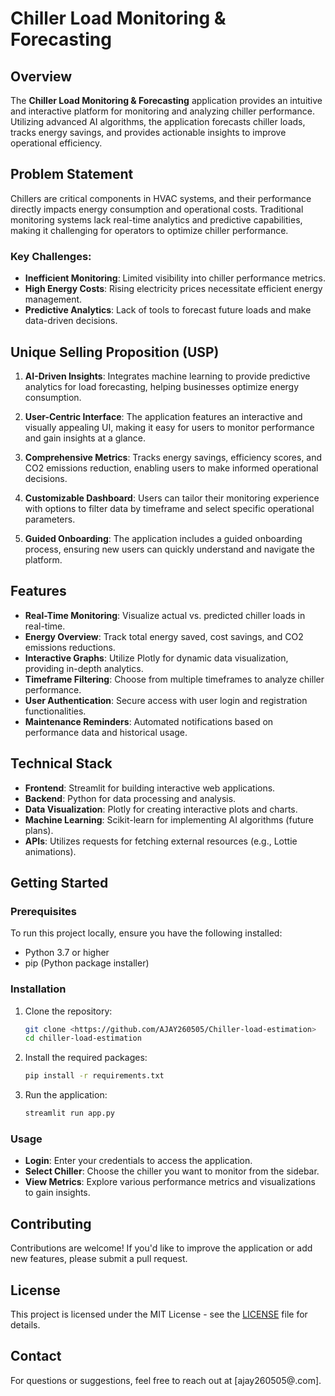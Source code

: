 # Chiller Load Monitoring & Forecasting

## Overview

The **Chiller Load Monitoring & Forecasting** application provides an intuitive and interactive platform for monitoring and analyzing chiller performance. Utilizing advanced AI algorithms, the application forecasts chiller loads, tracks energy savings, and provides actionable insights to improve operational efficiency.

## Problem Statement

Chillers are critical components in HVAC systems, and their performance directly impacts energy consumption and operational costs. Traditional monitoring systems lack real-time analytics and predictive capabilities, making it challenging for operators to optimize chiller performance. 

### Key Challenges:

- **Inefficient Monitoring**: Limited visibility into chiller performance metrics.
- **High Energy Costs**: Rising electricity prices necessitate efficient energy management.
- **Predictive Analytics**: Lack of tools to forecast future loads and make data-driven decisions.

## Unique Selling Proposition (USP)

1. **AI-Driven Insights**: Integrates machine learning to provide predictive analytics for load forecasting, helping businesses optimize energy consumption.
  
2. **User-Centric Interface**: The application features an interactive and visually appealing UI, making it easy for users to monitor performance and gain insights at a glance.

3. **Comprehensive Metrics**: Tracks energy savings, efficiency scores, and CO2 emissions reduction, enabling users to make informed operational decisions.

4. **Customizable Dashboard**: Users can tailor their monitoring experience with options to filter data by timeframe and select specific operational parameters.

5. **Guided Onboarding**: The application includes a guided onboarding process, ensuring new users can quickly understand and navigate the platform.

## Features

- **Real-Time Monitoring**: Visualize actual vs. predicted chiller loads in real-time.
- **Energy Overview**: Track total energy saved, cost savings, and CO2 emissions reductions.
- **Interactive Graphs**: Utilize Plotly for dynamic data visualization, providing in-depth analytics.
- **Timeframe Filtering**: Choose from multiple timeframes to analyze chiller performance.
- **User Authentication**: Secure access with user login and registration functionalities.
- **Maintenance Reminders**: Automated notifications based on performance data and historical usage.

## Technical Stack

- **Frontend**: Streamlit for building interactive web applications.
- **Backend**: Python for data processing and analysis.
- **Data Visualization**: Plotly for creating interactive plots and charts.
- **Machine Learning**: Scikit-learn for implementing AI algorithms (future plans).
- **APIs**: Utilizes requests for fetching external resources (e.g., Lottie animations).

## Getting Started

### Prerequisites

To run this project locally, ensure you have the following installed:

- Python 3.7 or higher
- pip (Python package installer)

### Installation

1. Clone the repository:
   ```bash
   git clone <https://github.com/AJAY260505/Chiller-load-estimation>
   cd chiller-load-estimation
   ```

2. Install the required packages:
   ```bash
   pip install -r requirements.txt
   ```

3. Run the application:
   ```bash
   streamlit run app.py
   ```

### Usage

- **Login**: Enter your credentials to access the application.
- **Select Chiller**: Choose the chiller you want to monitor from the sidebar.
- **View Metrics**: Explore various performance metrics and visualizations to gain insights.

## Contributing

Contributions are welcome! If you'd like to improve the application or add new features, please submit a pull request.

## License

This project is licensed under the MIT License - see the [LICENSE](LICENSE) file for details.

## Contact

For questions or suggestions, feel free to reach out at [ajay260505@.com].
